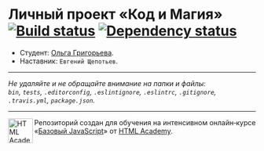 # Личный проект «Код и Магия» [![Build status][travis-image]][travis-url] [![Dependency status][dependency-image]][dependency-url]

* Студент: [Ольга Григорьева](https://up.htmlacademy.ru/javascript/6/user/25493).
* Наставник: `Евгений Щепотьев`.

---

_Не удаляйте и не обращайте внимание на папки и файлы:_<br>
_`bin`, `tests`, `.editorconfig`, `.eslintignore`, `.eslintrc`, `.gitignore`, `.travis.yml`, `package.json`._

---

<a href="https://htmlacademy.ru/intensive/javascript"><img align="left" width="50" height="50" title="HTML Academy" src="https://up.htmlacademy.ru/static/img/intensive/javascript/logo-for-github.svg"></a>

Репозиторий создан для обучения на интенсивном онлайн‑курсе «[Базовый JavaScript](https://htmlacademy.ru/intensive/javascript)» от [HTML Academy](https://htmlacademy.ru).

[travis-image]: https://travis-ci.org/htmlacademy-javascript/25493-code-and-magick.svg?branch=master
[travis-url]: https://travis-ci.org/htmlacademy-javascript/25493-code-and-magick
[dependency-image]: https://david-dm.org/htmlacademy-javascript/25493-code-and-magick.svg?style=flat-square
[dependency-url]: https://david-dm.org/htmlacademy-javascript/25493-code-and-magick
